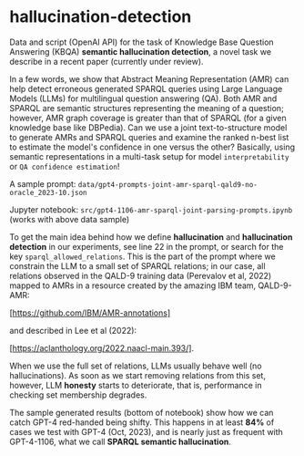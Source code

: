 # hallucination-detection

Data and script (OpenAI API) for the task of Knowledge Base Question Answering (KBQA) **semantic hallucination detection**, a novel task we describe in a recent paper (currently under review).

In a few words, we show that Abstract Meaning Representation (AMR) can help detect erroneous generated SPARQL queries using Large Language Models (LLMs) for multilingual question answering (QA). Both AMR and SPARQL are semantic structures representing the meaning of a question; however, AMR graph coverage is greater than that of SPARQL (for a given knowledge base like DBPedia). Can we use a joint text-to-structure model to generate AMRs and SPARQL queries and examine the ranked n-best list to estimate the model's confidence in one versus the other? Basically, using semantic representations in a multi-task setup for model `interpretability` or `QA confidence estimation`!

A sample prompt: `data/gpt4-prompts-joint-amr-sparql-qald9-no-oracle_2023-10.json` 

Jupyter notebook: `src/gpt4-1106-amr-sparql-joint-parsing-prompts.ipynb` (works with above data sample)

To get the main idea behind how we define **hallucination** and **hallucination detection** in our experiments, see line 22 in the prompt, or search for the key `sparql_allowed_relations`. This is the part of the prompt where we constrain the LLM to a small set of SPARQL relations; in our case, all relations observed in the QALD-9 training data (Perevalov et al, 2022) mapped to AMRs in a resource created by the amazing IBM team, QALD-9-AMR: 

[https://github.com/IBM/AMR-annotations] 

and described in Lee et al (2022): 

[https://aclanthology.org/2022.naacl-main.393/].

When we use the full set of relations, LLMs usually behave well (no hallucinations). As soon as we start removing relations from this set, however, LLM **honesty** starts to deteriorate, that is, performance in checking set membership degrades.

The sample generated results (bottom of notebook) show how we can catch GPT-4 red-handed being shifty. This happens in at least **84%** of cases we test with GPT-4 (Oct, 2023), and is nearly just as frequent with GPT-4-1106, what we call **SPARQL semantic hallucination**.